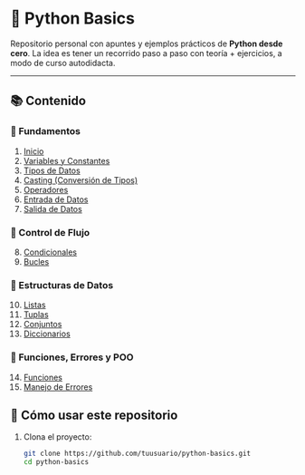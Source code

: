 # 🐍 Python Basics

Repositorio personal con apuntes y ejemplos prácticos de **Python desde cero**.
La idea es tener un recorrido paso a paso con teoría + ejercicios, a modo de curso autodidacta.

---

## 📚 Contenido

### 🔹 Fundamentos
1. [Inicio](src/01-inicio.py)
2. [Variables y Constantes](src/02-variables_constantes.py)
3. [Tipos de Datos](src/03-tipos_datos.py)
4. [Casting (Conversión de Tipos)](src/04-casting.py)
5. [Operadores](src/05-operadores.py)
6. [Entrada de Datos](src/06-entrada_datos.py)
7. [Salida de Datos](src/07-salida_datos.py)

### 🔹 Control de Flujo
8. [Condicionales](src/08-condicionales.py)
9. [Bucles](src/09-bucles.py)

### 🔹 Estructuras de Datos
10. [Listas](src/10-estructura_listas.py)
11. [Tuplas](src/11-estructura_tuplas.py)
12. [Conjuntos](src/12-estructura_conjuntos.py)
13. [Diccionarios](src/13-estructura_diccionarios.py)

### 🔹 Funciones, Errores y POO
14. [Funciones](src/14-funciones.py)
15. [Manejo de Errores](src/15-manejo_errores.py)

## 🚀 Cómo usar este repositorio

1. Clona el proyecto:
   ```bash
   git clone https://github.com/tuusuario/python-basics.git
   cd python-basics
